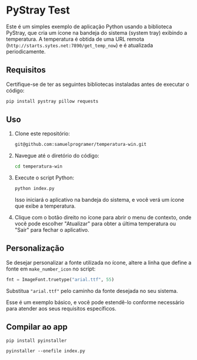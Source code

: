 # PyStray Test

Este é um simples exemplo de aplicação Python usando a biblioteca PyStray, que cria um ícone na bandeja do sistema (system tray) exibindo a temperatura. A temperatura é obtida de uma URL remota (`http://starts.sytes.net:7890/get_temp_now`) e é atualizada periodicamente.

## Requisitos

Certifique-se de ter as seguintes bibliotecas instaladas antes de executar o código:

```bash
pip install pystray pillow requests
```

## Uso

1. Clone este repositório:

   ```bash
   git@github.com:samuelprogramer/temperatura-win.git
   ```

2. Navegue até o diretório do código:

   ```bash
   cd temperatura-win
   ```

3. Execute o script Python:

   ```bash
   python index.py
   ```

   Isso iniciará o aplicativo na bandeja do sistema, e você verá um ícone que exibe a temperatura.

4. Clique com o botão direito no ícone para abrir o menu de contexto, onde você pode escolher "Atualizar" para obter a última temperatura ou "Sair" para fechar o aplicativo.

## Personalização

Se desejar personalizar a fonte utilizada no ícone, altere a linha que define a fonte em `make_number_icon` no script:

```python
fnt = ImageFont.truetype("arial.ttf", 55)
```

Substitua `"arial.ttf"` pelo caminho da fonte desejada no seu sistema.

Esse é um exemplo básico, e você pode estendê-lo conforme necessário para atender aos seus requisitos específicos.


## Compilar ao app

```
pip install pyinstaller
```

```
pyinstaller --onefile index.py
```